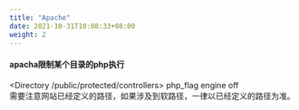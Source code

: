 ```yaml
---
title: "Apache"
date: 2021-10-31T10:08:33+08:00
weight: 2
---
```


#### apacha限制某个目录的php执行
<Directory /public/protected/controllers>
     php_flag engine off
</Directory>  
需要注意网站已经定义的路径，如果涉及到软路径，一律以已经定义的路径为准。